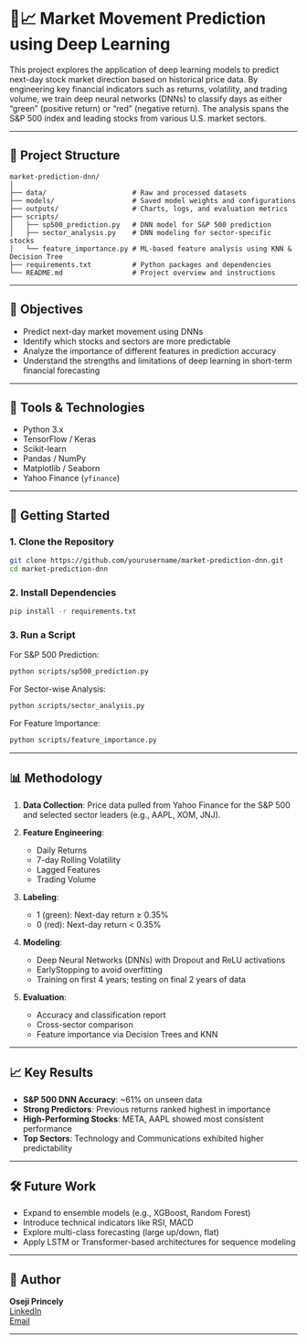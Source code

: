 
# 🧠📈 Market Movement Prediction using Deep Learning

This project explores the application of deep learning models to predict next-day stock market direction based on historical price data. By engineering key financial indicators such as returns, volatility, and trading volume, we train deep neural networks (DNNs) to classify days as either “green” (positive return) or “red” (negative return). The analysis spans the S&P 500 index and leading stocks from various U.S. market sectors.

---

## 📁 Project Structure

```
market-prediction-dnn/
│
├── data/                     # Raw and processed datasets
├── models/                   # Saved model weights and configurations
├── outputs/                  # Charts, logs, and evaluation metrics
├── scripts/
│   ├── sp500_prediction.py   # DNN model for S&P 500 prediction
│   ├── sector_analysis.py    # DNN modeling for sector-specific stocks
│   └── feature_importance.py # ML-based feature analysis using KNN & Decision Tree
├── requirements.txt          # Python packages and dependencies
└── README.md                 # Project overview and instructions
```

---

## 🎯 Objectives

- Predict next-day market movement using DNNs
- Identify which stocks and sectors are more predictable
- Analyze the importance of different features in prediction accuracy
- Understand the strengths and limitations of deep learning in short-term financial forecasting

---

## 🔧 Tools & Technologies

- Python 3.x  
- TensorFlow / Keras  
- Scikit-learn  
- Pandas / NumPy  
- Matplotlib / Seaborn  
- Yahoo Finance (`yfinance`)

---

## 🚀 Getting Started

### 1. Clone the Repository
```bash
git clone https://github.com/yourusername/market-prediction-dnn.git
cd market-prediction-dnn
```

### 2. Install Dependencies
```bash
pip install -r requirements.txt
```

### 3. Run a Script
For S&P 500 Prediction:
```bash
python scripts/sp500_prediction.py
```

For Sector-wise Analysis:
```bash
python scripts/sector_analysis.py
```

For Feature Importance:
```bash
python scripts/feature_importance.py
```

---

## 📊 Methodology

1. **Data Collection**: Price data pulled from Yahoo Finance for the S&P 500 and selected sector leaders (e.g., AAPL, XOM, JNJ).

2. **Feature Engineering**:
   - Daily Returns
   - 7-day Rolling Volatility
   - Lagged Features
   - Trading Volume

3. **Labeling**:  
   - 1 (green): Next-day return ≥ 0.35%  
   - 0 (red): Next-day return < 0.35%

4. **Modeling**:
   - Deep Neural Networks (DNNs) with Dropout and ReLU activations
   - EarlyStopping to avoid overfitting
   - Training on first 4 years; testing on final 2 years of data

5. **Evaluation**:
   - Accuracy and classification report
   - Cross-sector comparison
   - Feature importance via Decision Trees and KNN

---

## 📈 Key Results

- **S&P 500 DNN Accuracy**: ~61% on unseen data
- **Strong Predictors**: Previous returns ranked highest in importance
- **High-Performing Stocks**: META, AAPL showed most consistent performance
- **Top Sectors**: Technology and Communications exhibited higher predictability

---

## 🛠 Future Work

- Expand to ensemble models (e.g., XGBoost, Random Forest)
- Introduce technical indicators like RSI, MACD
- Explore multi-class forecasting (large up/down, flat)
- Apply LSTM or Transformer-based architectures for sequence modeling

---

## 👤 Author

**Oseji Princely**  
[LinkedIn](https://linkedin.com/in/yourprofile)  
[Email](mailto:your.email@domain.com)

---
